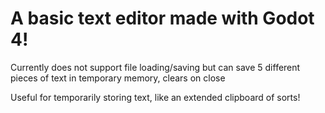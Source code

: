 # A basic text editor made with Godot 4!

Currently does not support file loading/saving but can save 5 different pieces of text in temporary memory, clears on close

Useful for temporarily storing text, like an extended clipboard of sorts!
